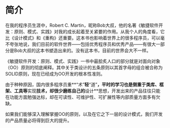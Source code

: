 # 简介

在我的程序员生涯中，Robert C. Martin，昵称Bob大叔，他的名著《敏捷软件开发：原则、模式、实践》对我的成长起着至关紧要的作用。从我个人的角度看，它比《设计模式》和《重构》还重要。这本书也影响着世界上的很多程序员，可以毫不夸张地说，我们目前的软件世界——包括优秀程序员和优秀产品——有很大一部分是Bob大叔的这本书塑造出来的。没有这本书，目前的世界会大不一样。

《敏捷软件开发：原则、模式、实践》一书中最脍炙人口的部分就是对面向对象（OO）原则的彻底阐释。其中关于类设计的五条原则以其首字母的组合被合称为SOLID原则，现在已经成为OO开发的根本性准则。

由于种种原因，国内很多程序员重**“术”**轻**“道”**，平时的学习也是侧重于类库、框架、工具等**实现**技术，却很少磨练自己的**设计**思想，开发出来的产品往往只能在功能方面勉强达标，却在可读性、可维护性、可扩展性等内部质量方面多有欠缺。

如果我们能够深入理解掌握OO的原则，以及在它之下一层的设计模式，我们开发的产品质量必将得到巨大的提升。